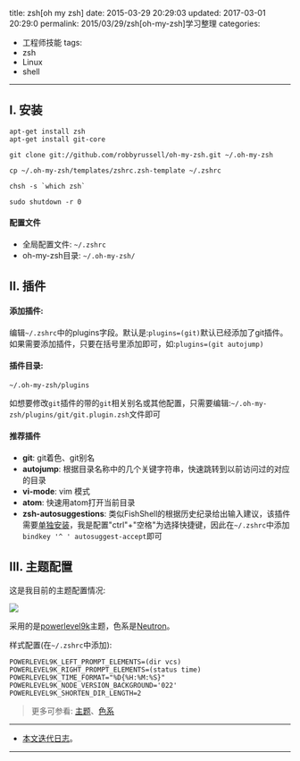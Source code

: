 title: zsh[oh my zsh]
date: 2015-03-29 20:29:03
updated: 2017-03-01 20:29:0
permalink: 2015/03/29/zsh[oh-my-zsh]学习整理
categories:
- 工程师技能
tags:
- zsh
- Linux
- shell

---

## I. 安装

```
apt-get install zsh
apt-get install git-core

git clone git://github.com/robbyrussell/oh-my-zsh.git ~/.oh-my-zsh

cp ~/.oh-my-zsh/templates/zshrc.zsh-template ~/.zshrc

chsh -s `which zsh`

sudo shutdown -r 0
```

<!--more-->
#### 配置文件

- 全局配置文件: `~/.zshrc`
- oh-my-zsh目录: `~/.oh-my-zsh/`

## II. 插件

#### 添加插件:

编辑`~/.zshrc`中的plugins字段。默认是:`plugins=(git)`默认已经添加了git插件。如果需要添加插件，只要在括号里添加即可，如:`plugins=(git autojump)`

#### 插件目录:

```
~/.oh-my-zsh/plugins
```

如想要修改`git`插件的带的`git`相关别名或其他配置，只需要编辑:`~/.oh-my-zsh/plugins/git/git.plugin.zsh`文件即可

#### 推荐插件

- **git**: git着色、git别名
- **autojump**: 根据目录名称中的几个关键字符串，快速跳转到以前访问过的对应的目录
- **vi-mode**: vim 模式
- **atom**: 快速用atom打开当前目录
- **zsh-autosuggestions**: 类似FishShell的根据历史纪录给出输入建议，该插件需要[单独安装](https://github.com/zsh-users/zsh-autosuggestions)，我是配置"ctrl"+"空格"为选择快捷键，因此在`~/.zshrc`中添加`bindkey '^ ' autosuggest-accept`即可

## III. 主题配置

这是我目前的主题配置情况:

![](/img/maintain-website-server-1.png)

采用的是[powerlevel9k](https://github.com/bhilburn/powerlevel9k)主题，色系是[Neutron](https://github.com/Ch4s3/iTerm2-Neutron)。

样式配置(在`~/.zshrc`中添加):

```
POWERLEVEL9K_LEFT_PROMPT_ELEMENTS=(dir vcs)
POWERLEVEL9K_RIGHT_PROMPT_ELEMENTS=(status time)
POWERLEVEL9K_TIME_FORMAT="%D{%H:%M:%S}"
POWERLEVEL9K_NODE_VERSION_BACKGROUND='022'
POWERLEVEL9K_SHORTEN_DIR_LENGTH=2
```

> 更多可参看: [主题](https://github.com/robbyrussell/oh-my-zsh/wiki/Themes)、[色系](https://github.com/mbadolato/iTerm2-Color-Schemes)

---

- [本文迭代日志](https://github.com/Jacksgong/Blog/commits/0a3e3bdc2378a5bd72652cd988c9ff3cbfc3d05f/source/_posts/zsh%5Boh-my-zsh%5D%E5%AD%A6%E4%B9%A0%E6%95%B4%E7%90%86.md)。

---
